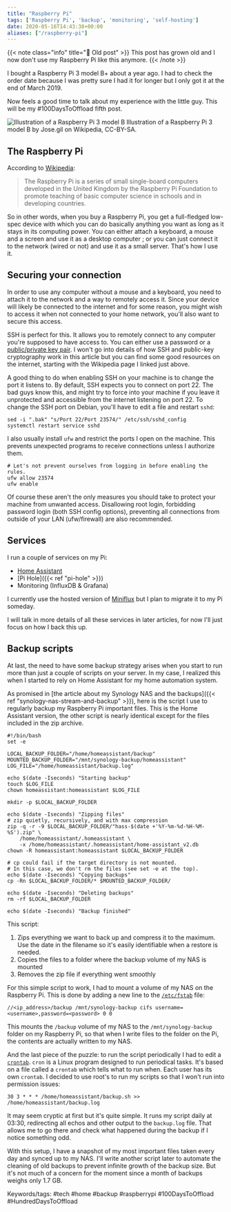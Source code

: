 ```yaml
---
title: "Raspberry Pi"
tags: ['Raspberry Pi', 'backup', 'monitoring', 'self-hosting']
date: 2020-05-16T14:43:38+00:00
aliases: ["/raspberry-pi"]
---
```

{{< note class="info" title="👴 Old post" >}}
This post has grown old and I now don't use my Raspberry Pi like this anymore.
{{< /note >}}

I bought a Raspberry Pi 3 model B+ about a year ago. I had to check the order date because I was pretty sure I had it for longer but I only got it at the end of March 2019.

Now feels a good time to talk about my experience with the little guy. This will be my #100DaysToOffload fifth post.

![Illustration of a Raspberry Pi 3 model B](13.JPG)<!--more-->
Illustration of a Raspberry Pi 3 model B by Jose.gil on Wikipedia, CC-BY-SA.

## The Raspberry Pi
According to [Wikipedia](https://en.wikipedia.org/wiki/Raspberry_Pi):

> The Raspberry Pi is a series of small single-board computers developed in the United Kingdom by the Raspberry Pi Foundation to promote teaching of basic computer science in schools and in developing countries.

So in other words, when you buy a Raspberry Pi, you get a full-fledged low-spec device with which you can do basically anything you want as long as it stays in its computing power. You can either attach a keyboard, a mouse and a screen and use it as a desktop computer ; or you can just connect it to the network (wired or not) and use it as a small server. That's how I use it.

## Securing your connection
In order to use any computer without a mouse and a keyboard, you need to attach it to the network and a way to remotely access it. Since your device will likely be connected to the internet and for some reason, you might wish to access it when not connected to your home network, you'll also want to secure this access.

SSH is perfect for this. It allows you to remotely connect to any computer you're supposed to have access to. You can either use a password or a [public/private key pair](https://en.wikipedia.org/wiki/Public-key_cryptography). I won't go into details of how SSH and public-key cryptography work in this article but you can find some good resources on the internet, starting with the Wikipedia page I linked just above.

A good thing to do when enabling SSH on your machine is to change the port it listens to. By default, SSH expects you to connect on port 22. The bad guys know this, and might try to force into your machine if you leave it unprotected and accessible from the internet listening on port 22. To change the SSH port on Debian, you'll have to edit a file and restart `sshd`:

```shell
sed -i ".bak" "s/Port 22/Port 23574/" /etc/ssh/sshd_config
systemctl restart service sshd
```

I also usually install `ufw` and restrict the ports I open on the machine. This prevents unexpected programs to receive connections unless I authorize them.

```shell
# Let's not prevent ourselves from logging in before enabling the rules.
ufw allow 23574
ufw enable
```

Of course these aren't the only measures you should take to protect your machine from unwanted access. Disallowing root login, forbidding password login (both SSH config options), preventing all connections from outside of your LAN (ufw/firewall) are also recommended.

## Services
I run a couple of services on my Pi:

* [Home Assistant](https://home-assistant.io/)
* [Pi Hole]({{< ref "pi-hole" >}})
* Monitoring (InfluxDB & Grafana)

I currently use the hosted version of [Miniflux](https://miniflux.app/) but I plan to migrate it to my Pi someday.

I will talk in more details of all these services in later articles, for now I'll just focus on how I back this up.

## Backup scripts
At last, the need to have some backup strategy arises when you start to run more than just a couple of scripts on your server. In my case, I realized this when I started to rely on Home Assistant for my home automation system.

As promised in [the article about my Synology NAS and the backups]({{< ref "synology-nas-stream-and-backup" >}}), here is the script I use to regularly backup my Raspberry Pi important files. This is the Home Assistant version, the other script is nearly identical except for the files included in the zip archive.

```shell
#!/bin/bash
set -e

LOCAL_BACKUP_FOLDER="/home/homeassistant/backup"
MOUNTED_BACKUP_FOLDER="/mnt/synology-backup/homeassistant"
LOG_FILE="/home/homeassistant/backup.log"

echo $(date -Iseconds) "Starting backup"
touch $LOG_FILE
chown homeassistant:homeassistant $LOG_FILE

mkdir -p $LOCAL_BACKUP_FOLDER

echo $(date -Iseconds) "Zipping files"
# zip quietly, recursively, and with max compression
zip -q -r -9 $LOCAL_BACKUP_FOLDER/"hass-$(date +'%Y-%m-%d-%H-%M-%S').zip" \
	/home/homeassistant/.homeassistant \
	-x /home/homeassistant/.homeassistant/home-assistant_v2.db
chown -R homeassistant:homeassistant $LOCAL_BACKUP_FOLDER

# cp could fail if the target directory is not mounted.
# In this case, we don't rm the files (see set -e at the top).
echo $(date -Iseconds) "Copying backups"
cp -Rn $LOCAL_BACKUP_FOLDER/* $MOUNTED_BACKUP_FOLDER/

echo $(date -Iseconds) "Deleting backups"
rm -rf $LOCAL_BACKUP_FOLDER

echo $(date -Iseconds) "Backup finished"
```

This script:

1. Zips everything we want to back up and compress it to the maximum. Use the date in the filename so it's easily identifiable when a restore is needed.
2. Copies the files to a folder where the backup volume of my NAS is mounted
4. Removes the zip file if everything went smoothly

For this simple script to work, I had to mount a volume of my NAS on the Raspberry Pi. This is done by adding a new line to the [`/etc/fstab`](https://en.wikipedia.org/wiki/Fstab) file:

```text
//<ip_address>/backup /mnt/synology-backup cifs username=<username>,password=<password> 0 0
```

This mounts the `/backup` volume of my NAS to the `/mnt/synology-backup` folder on my Raspberry Pi, so that when I write files to the folder on the Pi, the contents are actually written to my NAS.

And the last piece of the puzzle: to run the script periodically I had to edit a [`crontab`](https://en.wikipedia.org/wiki/Cron). `cron` is a Linux program designed to run periodical tasks. It's based on a file called a `crontab` which tells what to run when. Each user has its own `crontab`. I decided to use root's to run my scripts so that I won't run into permission issues:

```text
30 3 * * * /home/homeassistant/backup.sh >> /home/homeassistant/backup.log
```

It may seem cryptic at first but it's quite simple. It runs my script daily at 03:30, redirecting all echos and other output to the `backup.log` file. That allows me to go there and check what happened during the backup if I notice something odd.

With this setup, I have a snapshot of my most important files taken every day and synced up to my NAS. I'll write another script later to automate the cleaning of old backups to prevent infinite growth of the backup size. But it's not much of a concern for the moment since a month of backups weighs only 1.7 GB.


Keywords/tags:
#tech #home #backup #raspberrypi #100DaysToOffload #HundredDaysToOffload
